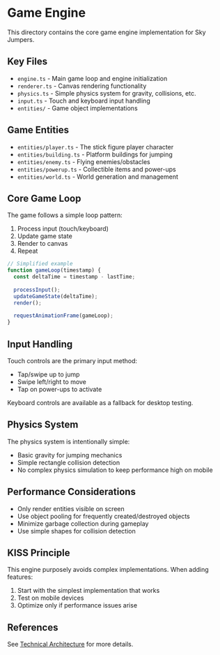 # Game Engine

This directory contains the core game engine implementation for Sky Jumpers.

## Key Files

- `engine.ts` - Main game loop and engine initialization
- `renderer.ts` - Canvas rendering functionality
- `physics.ts` - Simple physics system for gravity, collisions, etc.
- `input.ts` - Touch and keyboard input handling
- `entities/` - Game object implementations

## Game Entities

- `entities/player.ts` - The stick figure player character
- `entities/building.ts` - Platform buildings for jumping
- `entities/enemy.ts` - Flying enemies/obstacles
- `entities/powerup.ts` - Collectible items and power-ups
- `entities/world.ts` - World generation and management

## Core Game Loop

The game follows a simple loop pattern:

1. Process input (touch/keyboard)
2. Update game state
3. Render to canvas
4. Repeat

```typescript
// Simplified example
function gameLoop(timestamp) {
  const deltaTime = timestamp - lastTime;
  
  processInput();
  updateGameState(deltaTime);
  render();
  
  requestAnimationFrame(gameLoop);
}
```

## Input Handling

Touch controls are the primary input method:

- Tap/swipe up to jump
- Swipe left/right to move
- Tap on power-ups to activate

Keyboard controls are available as a fallback for desktop testing.

## Physics System

The physics system is intentionally simple:

- Basic gravity for jumping mechanics
- Simple rectangle collision detection
- No complex physics simulation to keep performance high on mobile

## Performance Considerations

- Only render entities visible on screen
- Use object pooling for frequently created/destroyed objects
- Minimize garbage collection during gameplay
- Use simple shapes for collision detection

## KISS Principle

This engine purposely avoids complex implementations. When adding features:

1. Start with the simplest implementation that works
2. Test on mobile devices
3. Optimize only if performance issues arise

## References

See [Technical Architecture](../../docs/sky_jumpers_technical_architecture.md) for more details. 